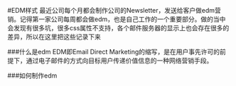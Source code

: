 #EDM样式
最近公司每个月都会制作公司的Newsletter，发送给客户做edm营销。记得第一家公司每周都会做edm，也是自己工作的一个重要部分。做的当中会发现有很多坑，很多css属性不支持，各个邮件服务器的显示上也会存在很多的差异，所以在这里把这些记录下来

###什么是edm
    EDM即Email Direct Marketing的缩写，是在用户事先许可的前提下，通过电子邮件的方式向目标用户传递价值信息的一种网络营销手段。

###如何制作edm

